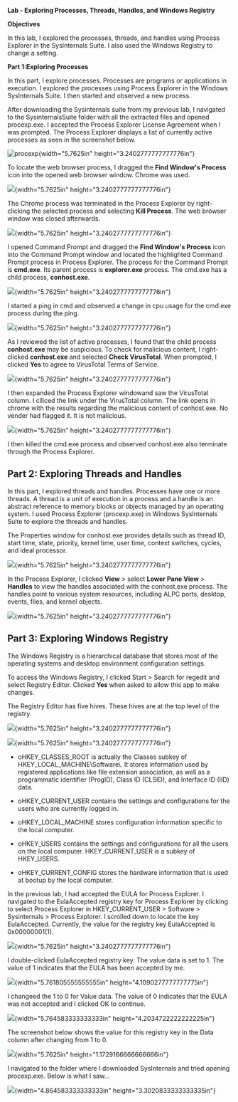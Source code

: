 **Lab - Exploring Processes, Threads, Handles, and Windows Registry**

**Objectives**

In this lab, I explored the processes, threads, and handles using
Process Explorer in the SysInternals Suite. I also used the Windows
Registry to change a setting.

**Part 1:Exploring Processes**

In this part, I explore processes. Processes are programs or
applications in execution. I explored the processes using Process
Explorer in the Windows SysInternals Suite. I then started and observed
a new process.

After downloading the Sysinternals suite from my previous lab, I
navigated to the SysinternalsSuite folder with all the extracted files
and opened procexp.exe. I accepted the Process Explorer License
Agreement when I was prompted. The Process Explorer displays a list of
currently active processes as seen in the screenshot below.

![procexp](images/media/image1.png){width="5.7625in"
height="3.2402777777777776in"}

To locate the web browser process, I dragged the **Find Window\'s
Process** icon into the opened web browser window. Chrome was used.

![](images/media/image2.png){width="5.7625in"
height="3.2402777777777776in"}

The Chrome process was terminated in the Process Explorer by
right-clicking the selected process and selecting **Kill Process**. The
web browser window was closed afterwards.

![](images/media/image3.png){width="5.7625in"
height="3.2402777777777776in"}

I opened Command Prompt and dragged the **Find Window\'s Process** icon
into the Command Prompt window and located the highlighted Command
Prompt process in Process Explorer. The process for the Command Prompt
is **cmd.exe**. Its parent process is **explorer.exe** process. The
cmd.exe has a child process, **conhost.exe**.

![](images/media/image4.png){width="5.7625in"
height="3.2402777777777776in"}

I started a ping in cmd and observed a change in cpu usage for the
cmd.exe process during the ping.

![](images/media/image5.png){width="5.7625in"
height="3.2402777777777776in"}

As I reviewed the list of active processes, I found that the child
process **conhost.exe** may be suspicious. To check for malicious
content, I right-clicked **conhost.exe** and selected **Check
VirusTotal**. When prompted, I clicked **Yes** to agree to VirusTotal
Terms of Service.

![](images/media/image6.png){width="5.7625in"
height="3.2402777777777776in"}

I then expanded the Process Explorer windowand saw the VirusTotal
column. I clliced the link under the VirusTotal column. The link opens
in chrome with the results regarding the malicious content of
conhost.exe. No vender had flagged it. It is not malicious.

![](images/media/image7.png){width="5.7625in"
height="3.2402777777777776in"}

I then killed the cmd.exe process and observed conhost.exe also
terminate through the Process Explorer.

## Part 2: Exploring Threads and Handles

In this part, I explored threads and handles. Processes have one or more
threads. A thread is a unit of execution in a process and a handle is an
abstract reference to memory blocks or objects managed by an operating
system. I used Process Explorer (procexp.exe) in Windows SysInternals
Suite to explore the threads and handles.

The Properties window for conhost.exe provides details such as thread
ID, start time, state, priority, kernel time, user time, context
switches, cycles, and ideal processor.

![](images/media/image8.png){width="5.7625in"
height="3.2402777777777776in"}

In the Process Explorer, I clicked **View** \> select **Lower Pane
View** \> **Handles** to view the handles associated with the
conhost.exe process. The handles point to various system resources,
including ALPC ports, desktop, events, files, and kernel objects.

![](images/media/image9.png){width="5.7625in"
height="3.2402777777777776in"}

## Part 3: Exploring Windows Registry

The Windows Registry is a hierarchical database that stores most of the
operating systems and desktop environment configuration settings.

To access the Windows Registry, I clicked Start \> Search for regedit
and select Registry Editor. Clicked **Yes** when asked to allow this app
to make changes.

The Registry Editor has five hives. These hives are at the top level of
the registry.

![](images/media/image10.png){width="5.7625in"
height="3.2402777777777776in"}

![](images/media/image11.png){width="5.7625in"
height="3.2402777777777776in"}

-   oHKEY_CLASSES_ROOT is actually the Classes subkey of
    HKEY_LOCAL_MACHINE\\Software\\. It stores information used by
    registered applications like file extension association, as well as
    a programmatic identifier (ProgID), Class ID (CLSID), and Interface
    ID (IID) data.

-   oHKEY_CURRENT_USER contains the settings and configurations for the
    users who are currently logged in.

-   oHKEY_LOCAL_MACHINE stores configuration information specific to the
    local computer.

-   oHKEY_USERS contains the settings and configurations for all the
    users on the local computer. HKEY_CURRENT_USER is a subkey of
    HKEY_USERS.

-   oHKEY_CURRENT_CONFIG stores the hardware information that is used at
    bootup by the local computer.

In the previous lab, I had accepted the EULA for Process Explorer. I
navigated to the EulaAccepted registry key for Process Explorer by
clicking to select Process Explorer in HKEY_CURRENT_USER \> Software \>
Sysinternals \> Process Explorer. I scrolled down to locate the key
EulaAccepted. Currently, the value for the registry key EulaAccepted is
0x00000001(1).

![](images/media/image12.png){width="5.7625in"
height="3.2402777777777776in"}

I double-clicked EulaAccepted registry key. The value data is set to 1.
The value of 1 indicates that the EULA has been accepted by me.

![](images/media/image13.png){width="5.761805555555555in"
height="4.1090277777777775in"}

I changeed the 1 to 0 for Value data. The value of 0 indicates that the
EULA was not accepted and I clicked OK to continue.

![](images/media/image14.png){width="5.764583333333333in"
height="4.2034722222222225in"}

The screenshot below shows the value for this registry key in the Data
column after changing from 1 to 0.

![](images/media/image15.png){width="5.7625in"
height="1.1729166666666666in"}

I navigated to the folder where I downloaded SysInternals and tried
opening procexp.exe. Below is what I saw...

![](images/media/image16.png){width="4.864583333333333in"
height="3.3020833333333335in"}
